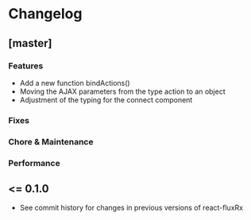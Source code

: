 # Changelog

## [master]

### Features

- Add a new function bindActions()
- Moving the AJAX parameters from the type action to an object
- Adjustment of the typing for the connect component

### Fixes

### Chore & Maintenance

### Performance

## <= 0.1.0

- See commit history for changes in previous versions of react-fluxRx
